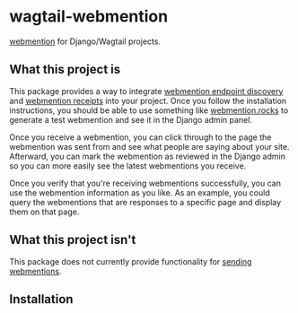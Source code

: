 # wagtail-webmention 
[webmention](https://www.w3.org/TR/webmention/) for Django/Wagtail projects.

## What this project is

This package provides a way to integrate [webmention endpoint discovery](https://www.w3.org/TR/webmention/#sender-discovers-receiver-webmention-endpoint) and [webmention receipts](https://www.w3.org/TR/webmention/#receiving-webmentions) into your project. Once you follow the installation instructions, you should be able to use something like [webmention.rocks](https://webmention.rocks/) to generate a test webmention and see it in the Django admin panel.

Once you receive a webmention, you can click through to the page the webmention was sent from and see what people are saying about your site. Afterward, you can mark the webmention as reviewed in the Django admin so you can more easily see the latest webmentions you receive.

Once you verify that you're receiving webmentions successfully, you can use the webmention information as you like. As an example, you could query the webmentions that are responses to a specific page and display them on that page.

## What this project isn't

This package does not currently provide functionality for [sending webmentions](https://www.w3.org/TR/webmention/#sending-webmentions).

## Installation




